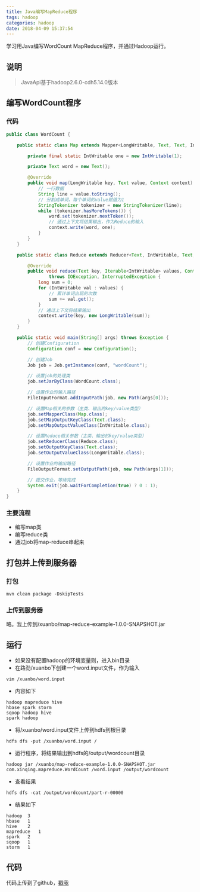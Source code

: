 ```yaml
---
title: Java编写MapReduce程序
tags: hadoop
categories: hadoop
date: 2018-04-09 15:37:54
---
```

学习用Java编写WordCount MapReduce程序，并通过Hadoop运行。
<!-- more -->

## 说明

> JavaApi基于hadoop2.6.0-cdh5.14.0版本

## 编写WordCount程序

### 代码

```java
public class WordCount {

    public static class Map extends Mapper<LongWritable, Text, Text, IntWritable> {

        private final static IntWritable one = new IntWritable(1);

        private Text word = new Text();

        @Override
        public void map(LongWritable key, Text value, Context context) throws IOException, InterruptedException {
            // 一行数据
            String line = value.toString();
            // 分割成单词，每个单词的value赋值为1
            StringTokenizer tokenizer = new StringTokenizer(line);
            while (tokenizer.hasMoreTokens()) {
                word.set(tokenizer.nextToken());
                // 通过上下文将结果输出，作为Reduce的输入
                context.write(word, one);
            }
        }
    }

    public static class Reduce extends Reducer<Text, IntWritable, Text, LongWritable> {

        @Override
        public void reduce(Text key, Iterable<IntWritable> values, Context context)
                throws IOException, InterruptedException {
            long sum = 0;
            for (IntWritable val : values) {
                // 累计单词出现的次数
                sum += val.get();
            }
            // 通过上下文将结果输出
            context.write(key, new LongWritable(sum));
        }
    }

    public static void main(String[] args) throws Exception {
        // 创建Configuration
        Configuration conf = new Configuration();

        // 创建Job
        Job job = Job.getInstance(conf, "wordCount");

        // 设置job的处理类
        job.setJarByClass(WordCount.class);

        // 设置作业的输入路径
        FileInputFormat.addInputPath(job, new Path(args[0]));

        // 设置Map相关的参数（主类、输出的key/value类型）
        job.setMapperClass(Map.class);
        job.setMapOutputKeyClass(Text.class);
        job.setMapOutputValueClass(IntWritable.class);

        // 设置Reduce相关参数（主类、输出的key/value类型）
        job.setReducerClass(Reduce.class);
        job.setOutputKeyClass(Text.class);
        job.setOutputValueClass(LongWritable.class);

        // 设置作业的输出路径
        FileOutputFormat.setOutputPath(job, new Path(args[1]));

        // 提交作业，等待完成
        System.exit(job.waitForCompletion(true) ? 0 : 1);
    }
}
```

### 主要流程

* 编写map类
* 编写reduce类
* 通过job将map-reduce串起来

## 打包并上传到服务器

### 打包

```
mvn clean package -DskipTests
```

### 上传到服务器

略。我上传到/xuanbo/map-reduce-example-1.0.0-SNAPSHOT.jar

## 运行

* 如果没有配置hadoop的环境变量则，进入bin目录
* 在路劲/xuanbo下创建一个word.input文件，作为输入
```
vim /xuanbo/word.input
```

* 内容如下
```
hadoop mapreduce hive
hbase spark storm
sqoop hadoop hive
spark hadoop
```

* 将/xuanbo/word.input文件上传到hdfs到根目录
```
hdfs dfs -put /xuanbo/word.input /
```

* 运行程序，将结果输出到hdfs的/output/wordcount目录
```
hadoop jar /xuanbo/map-reduce-example-1.0.0-SNAPSHOT.jar com.xinqing.mapreduce.WordCount /word.input /output/wordcount
```

* 查看结果
```
hdfs dfs -cat /output/wordcount/part-r-00000
```

* 结果如下
```
hadoop	3
hbase	1
hive	2
mapreduce	1
spark	2
sqoop	1
storm	1
```

## 代码

代码上传到了github，[戳我](https://github.com/xuanbo/hadoop-examples/tree/master/map-reduce-example)